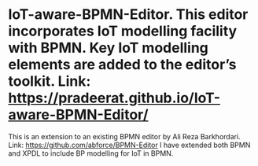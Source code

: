 # IoT-aware-BPMN-Editor. This editor incorporates IoT modelling facility with BPMN. Key IoT modelling elements are added to the editor’s toolkit. Link: https://pradeerat.github.io/IoT-aware-BPMN-Editor/
This is an extension to an existing BPMN editor by Ali Reza Barkhordari. Link: https://github.com/abforce/BPMN-Editor
I have extended both BPMN and XPDL to include BP modelling for IoT in BPMN.

